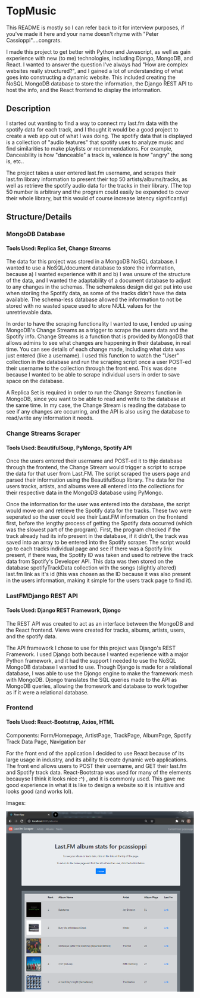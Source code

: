 # TopMusic

This README is mostly so I can refer back to it for interview purposes, if you've made it here and your name doesn't rhyme with "Peter Cassioppi"....congrats.

I made this project to get better with Python and Javascript, as well as gain experience with new (to me) technologies, including Django, MongoDB, and React. I wanted to answer the question I've always had "How are complex websites really structured?", and I gained a lot of understanding of what goes into constructing a dynamic website. This included creating the NoSQL MongoDB database to store the information, the Django REST API to host the info, and the React frontend to display the information.


## Description
I started out wanting to find a way to connect my last.fm data with the spotify data for each track, and I thought it would be a good project to create a web app out of what I was doing. The spotify data that is displayed is a collection of "audio features" that spotify uses to analyze music and find similarities to make playlists or recommendations. For example, Danceability is how "danceable" a track is, valence is how "angry" the song is, etc..

The project takes a user entered last.fm username, and scrapes their last.fm library information to present their top 50 artists/albums/tracks, as well as retrieve the spotify audio data for the tracks in their library. (The top 50 number is arbitrary and the program could easily be expanded to cover their whole library, but this would of course increase latency significantly)

## Structure/Details
### MongoDB Database
#### Tools Used: Replica Set, Change Streams

The data for this project was stored in a MongoDB NoSQL database. I wanted to use a NoSQL/document database to store the information, because a) I wanted experience with it and b) I was unsure of the structure of the data, and I wanted the adaptability of a document database to adjust to any changes in the schemas. The schemaless design did get put into use when storiing the Spotify data, as some of the tracks didn't have the data available. The schema-less database allowed the inforrmation to not be stored with no wasted space used to store NULL values for the unretrievable data. 

In order to have the scraping functionality I wanted to use, I ended up using MongoDB's Change Streams as a trigger to scrape the users data and the Spotify info. Change Streams is a function that is provided by MongoDB that allows admins to see what changes are happening in their database, in real time. You can see details of each change made, including what data was just entered (like a username). I used this function to watch the "User" collection in the database and run the scraping script once a user POST-ed their username to the collection through the front end. This was done because I wanted to be able to scrape individual users in order to save space on the database.

A Replica Set is required in order to run the Change Streams function in MongoDB, since you want to be able to read and write to the database at the same time. In my case, the Change Stream is reading the database to see if any changes are occurring, and the API is also using the database to read/write any information it needs. 

### Change Streams Scraper
#### Tools Used: BeautifulSoup, PyMongo, Spotify API

Once the users entered their username and POST-ed it to thje database through the frontend, the Change Stream would trigger a script to scrape the data for that user from Last.FM. The script scraped the users page and parsed their information using the BeautifulSoup library. The data for the users tracks, artists, and albums were all entered into the collections for their respective data in the MongoDB database using PyMongo.

Once the information for the user was entered into the database, the script would move on and retrieve the Spotify data for the tracks. These two were seperated so the user could see their Last.FM information on the frontend first, before the lengthy process of getting the Spotify data occurred (which was the slowest part of the program). First, the program checked if the track already had its info present in the database, if it didn't, the track was saved into an array to be entered into the Spotify scraper. The script would go to each tracks individual page and see if there was a Spotify link present, if there was, the Spotify ID was taken and used to retrieve the track data from Spotify's Developer API. This data was then stored on the database spotifyTrackData collection with the songs (slightly altered) last.fm link as it's id (this was chosen as the ID because it was also present in the users information, making it simple for the users track page to find it).

### LastFMDjango REST API
#### Tools Used: Django REST Framework, Djongo

The REST API was created to act as an interface between the MongoDB and the React frontend.
Views were created for tracks, albums, artists, users, and the spotify data.

The API framework I chose to use for this project was Django's REST Framework. I used Django both because I wanted experience with a major Python framework, and it had the support I needed to use the NoSQL MongoDB database I wanted to use. Though Django is made for a relational database, I was able to use the Djongo engine to make the framework mesh with MongoDB. Djongo translates the SQL queries made to the API as MongoDB queries, allowing the fromework and database to work together as if it were a relational database. 

### Frontend
#### Tools Used: React-Bootstrap, Axios, HTML

Components: Form/Homepage, ArtistPage, TrackPage, AlbumPage, Spotify Track Data Page, Navigation bar

For the front end of the application I decided to use React because of its large usage in industry, and its ability to create dynamic web applications. The front end allows users to POST their username, and GET their last.fm and Spotify track data. React-Bootstrap was used for many of the elements becauyse I think it looks nice :^) , and it is commonly used. This gave me good experience in what it is like to design a website so it is intuitive and looks good (and works lol).

Images:

![Test](https://github.com/pcassioppi/TopMusic/blob/master/Screenshots/albumPage.png)
